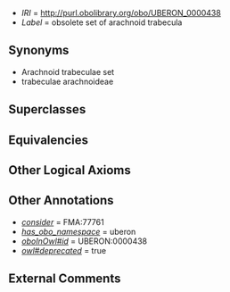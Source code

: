  * *IRI* = http://purl.obolibrary.org/obo/UBERON_0000438
 * *Label* = obsolete set of arachnoid trabecula

## Synonyms

 * Arachnoid trabeculae set
 * trabeculae arachnoideae

## Superclasses


## Equivalencies


## Other Logical Axioms


## Other Annotations

 * *[consider](../../er/oboInOwl#consider.md)* = FMA:77761
 * *[has_obo_namespace](../../ce/oboInOwl#hasOBONamespace.md)* = uberon
 * *[oboInOwl#id](../../id/oboInOwl#id.md)* = UBERON:0000438
 * *[owl#deprecated](../../ed/owl#deprecated.md)* = true

## External Comments

